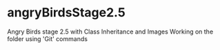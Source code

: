 # angryBirdsStage2.5
Angry Birds stage 2.5 with Class Inheritance and Images
Working on the folder using 'Git' commands